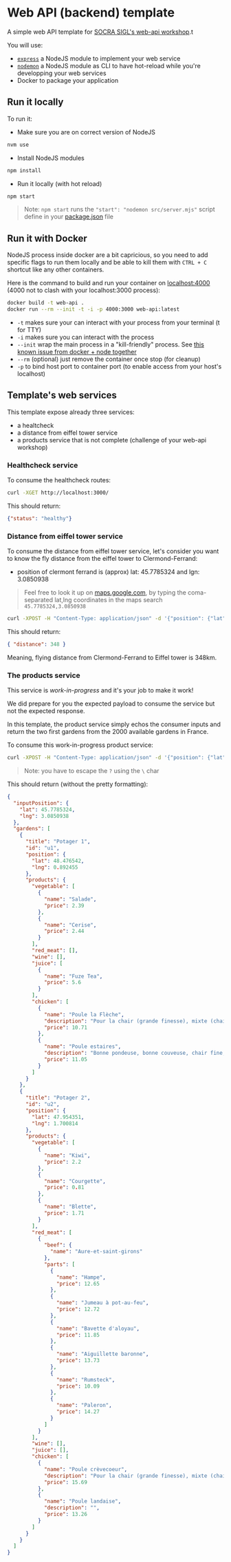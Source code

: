 # Web API (backend) template

A simple web API template for [SOCRA SIGL's web-api workshop](https://github.com/SOCRA-EPITA-SIGL-2024/web-api).t

You will use:

- [`express`](https://expressjs.com/) a NodeJS module to implement your web service
- [`nodemon`](https://github.com/remy/nodemon) a NodeJS module as CLI to have hot-reload while you're developping your web services
- Docker to package your application

## Run it locally

To run it:

- Make sure you are on correct version of NodeJS

```sh
nvm use
```

- Install NodeJS modules

```sh
npm install
```

- Run it locally (with hot reload)

```sh
npm start
```

> Note: `npm start` runs the `"start": "nodemon src/server.mjs"` script define in your [package.json](package.json) file

## Run it with Docker

NodeJS process inside docker are a bit capricious, so you need to add specific flags to 
run them locally and be able to kill them with `CTRL + C` shortcut like any other containers.

Here is the command to build and run your container on [localhost:4000](localhost:4000) (4000 not to clash with your localhost:3000 process):

```sh
docker build -t web-api .
docker run --rm --init -t -i -p 4000:3000 web-api:latest
```

- `-t` makes sure your can interact with your process from your terminal (t for TTY)
- `-i` makes sure you can interact with the process
- `--init` wrap the main process in a "kill-friendly" process. See [this known issue from docker + node together](https://github.com/nodejs/docker-node/blob/main/docs/BestPractices.md#handling-kernel-signals)
- `--rm` (optional) just remove the container once stop (for cleanup)
- `-p` to bind host port to container port (to enable access from your host's localhost)

## Template's web services

This template expose already three services:

- a healtcheck
- a distance from eiffel tower service
- a products service that is not complete (challenge of your web-api workshop)

### Healthcheck service

To consume the healthcheck routes:

```sh
curl -XGET http://localhost:3000/
```

This should return:

```json
{"status": "healthy"}
```

### Distance from eiffel tower service

To consume the distance from eiffel tower service, let's consider you want to know the fly distance from the eiffel tower to Clermond-Ferrand:

- position of clermont ferrand is (approx) lat: 45.7785324 and lgn: 3.0850938
>
> Feel free to look it up on [maps.google.com](http://maps.google.com), by typing the coma-separated lat,lng coordinates in the maps search `45.7785324,3.0850938`

```sh
curl -XPOST -H "Content-Type: application/json" -d '{"position": {"lat": 45.7785324, "lng": 3.0850938 }}' http://localhost:3000/v1/distance
```

This should return:

```json
{ "distance": 348 }
```

Meaning, flying distance from Clermond-Ferrand to Eiffel tower is 348km.

### The products service

This service is *work-in-progress* and it's your job to make it work!

We did prepare for you the expected payload to consume the service but not the expected response.

In this template, the product service simply echos the consumer inputs and return the two first gardens from the 2000 available gardens
in France.

To consume this work-in-progress product service:

```sh
curl -XPOST -H "Content-Type: application/json" -d '{"position": {"lat": 45.7785324, "lng": 3.0850938 }}' http://localhost:3000/v1/product/vegetable\?radius=15
```

> Note: you have to escape the `?` using the `\` char

This should return (without the pretty formatting):

```json
{
  "inputPosition": {
    "lat": 45.7785324,
    "lng": 3.0850938
  },
  "gardens": [
    {
      "title": "Potager 1",
      "id": "u1",
      "position": {
        "lat": 48.476542,
        "lng": 0.892455
      },
      "products": {
        "vegetable": [
          {
            "name": "Salade",
            "price": 2.39
          },
          {
            "name": "Cerise",
            "price": 2.44
          }
        ],
        "red_meat": [],
        "wine": [],
        "juice": [
          {
            "name": "Fuze Tea",
            "price": 5.6
          }
        ],
        "chicken": [
          {
            "name": "Poule la Flèche",
            "description": "Pour la chair (grande finesse), mixte (chair et ponte)",
            "price": 10.71
          },
          {
            "name": "Poule estaires",
            "description": "Bonne pondeuse, bonne couveuse, chair fine, variétés",
            "price": 11.05
          }
        ]
      }
    },
    {
      "title": "Potager 2",
      "id": "u2",
      "position": {
        "lat": 47.954351,
        "lng": 1.700814
      },
      "products": {
        "vegetable": [
          {
            "name": "Kiwi",
            "price": 2.2
          },
          {
            "name": "Courgette",
            "price": 0.81
          },
          {
            "name": "Blette",
            "price": 1.71
          }
        ],
        "red_meat": [
          {
            "beef": {
              "name": "Aure-et-saint-girons"
            },
            "parts": [
              {
                "name": "Hampe",
                "price": 12.65
              },
              {
                "name": "Jumeau à pot-au-feu",
                "price": 12.72
              },
              {
                "name": "Bavette d'aloyau",
                "price": 11.85
              },
              {
                "name": "Aiguillette baronne",
                "price": 13.73
              },
              {
                "name": "Rumsteck",
                "price": 10.09
              },
              {
                "name": "Paleron",
                "price": 14.27
              }
            ]
          }
        ],
        "wine": [],
        "juice": [],
        "chicken": [
          {
            "name": "Poule crèvecoeur",
            "description": "Pour la chair (grande finesse), mixte (chair et ponte)",
            "price": 15.69
          },
          {
            "name": "Poule landaise",
            "description": "",
            "price": 13.26
          }
        ]
      }
    }
  ]
}
```

